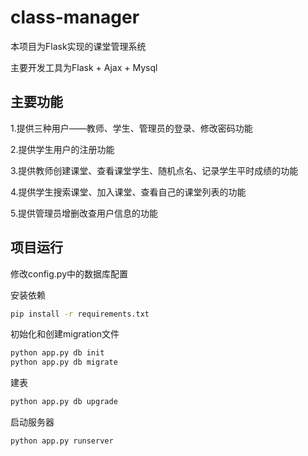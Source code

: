 # class-manager
本项目为Flask实现的课堂管理系统

主要开发工具为Flask + Ajax + Mysql

## 主要功能
1.提供三种用户——教师、学生、管理员的登录、修改密码功能

2.提供学生用户的注册功能

3.提供教师创建课堂、查看课堂学生、随机点名、记录学生平时成绩的功能

4.提供学生搜索课堂、加入课堂、查看自己的课堂列表的功能

5.提供管理员增删改查用户信息的功能

## 项目运行
修改config.py中的数据库配置

安装依赖

```bash
pip install -r requirements.txt
```

初始化和创建migration文件

```bash
python app.py db init
python app.py db migrate
```

建表

```bash
python app.py db upgrade
```

启动服务器

```bash
python app.py runserver
```